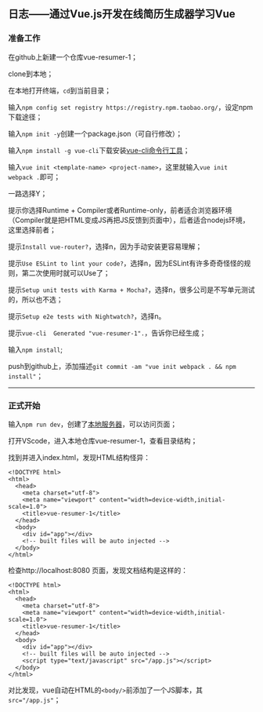 ## 日志——通过Vue.js开发在线简历生成器学习Vue

### 准备工作

在github上新建一个仓库vue-resumer-1；

clone到本地；

在本地打开终端，`cd`到当前目录；

输入`npm config set registry https://registry.npm.taobao.org/`，设定npm下载途径；

输入`npm init -y`创建一个package.json（可自行修改）；

输入`npm install -g vue-cli`下载安装[vue-cli命令行工具](https://github.com/vuejs/vue-cli)；

输入`vue init <template-name> <project-name>`，这里就输入`vue init webpack .`即可；

一路选择Y；

提示你选择Runtime + Compiler或者Runtime-only，前者适合浏览器环境（Compiler就是把HTML变成JS再把JS反馈到页面中），后者适合nodejs环境，这里选择前者；

提示`Install vue-router?`，选择n，因为手动安装更容易理解；

提示`Use ESLint to lint your code?`，选择n，因为ESLint有许多奇奇怪怪的规则，第二次使用时就可以Use了；

提示`Setup unit tests with Karma + Mocha?`，选择n，很多公司是不写单元测试的，所以也不选；

提示`Setup e2e tests with Nightwatch?`，选择n。

提示`vue-cli  Generated "vue-resumer-1".`，告诉你已经生成；

输入`npm install`;

push到github上，添加描述`git commit -am "vue init webpack . && npm install"`；

***

### 正式开始

输入`npm run dev`，创建了[本地服务器](http://localhost:8080/)，可以访问页面；

打开VScode，进入本地仓库vue-resumer-1，查看目录结构；

找到并进入index.html，发现HTML结构怪异：
```
<!DOCTYPE html>
<html>
  <head>
    <meta charset="utf-8">
    <meta name="viewport" content="width=device-width,initial-scale=1.0">
    <title>vue-resumer-1</title>
  </head>
  <body>
    <div id="app"></div>
    <!-- built files will be auto injected -->
  </body>
</html>
```

检查http://localhost:8080 页面，发现文档结构是这样的：
```
<!DOCTYPE html>
<html>
  <head>
    <meta charset="utf-8">
    <meta name="viewport" content="width=device-width,initial-scale=1.0">
    <title>vue-resumer-1</title>
  </head>
  <body>
    <div id="app"></div>
    <!-- built files will be auto injected -->
    <script type="text/javascript" src="/app.js"></script>
  </body>
</html>
```

对比发现，vue自动在HTML的`<body/>`前添加了一个JS脚本，其`src="/app.js"`；











